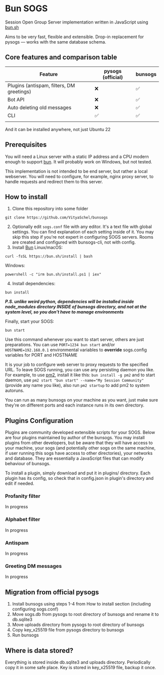 # Bun SOGS

Session Open Group Server implementation written in JavaScript using [bun.sh](https://bun.sh)

Aims to be very fast, flexible and extensible. Drop-in replacement for pysogs — works with the same database schema.

## Core features and comparison table

| Feature                                   | pysogs (official) | bunsogs |
| ----------------------------------------- | ----------------- | ------- |
| Plugins (antispam, filters, DM greetings) | ❌                | ✅      |
| Bot API                                   | ❌                | ✅      |
| Auto deleting old messages                | ❌                | ✅      |
| CLI                                       | ✅                | ✅      |
|                                           |                   |         |

And it can be installed anywhere, not just Ubuntu 22

## Prerequisites

You will need a Linux server with a static IP address and a CPU modern enough to support [bun](https://bun.sh). It will probably work on Windows, but not tested.

This implementation is not intended to be end server, but rather a local webserver. You will need to configure, for example, nginx proxy server, to handle requests and redirect them to this server.

## How to install

1. Clone this repository into some folder
  ```
  git clone https://github.com/VityaSchel/bunsogs
  ```
2. Optionally edit `sogs.conf` file with any editor. It's a text file with global settings. You can find explanation of each setting inside of it. You may skip this step if you're not expert in configuring SOGS servers. Rooms are created and configured with bunsogs-cli, not with config.
3. Install [Bun](https://bun.sh/)
  Linux/macOS:
  ```
  curl -fsSL https://bun.sh/install | bash
  ```
  Windows:
  ```
  powershell -c "irm bun.sh/install.ps1 | iex"
  ```
4. Install dependencies:
  ```
  bun install
  ```
  ***P.S. unlike weird python, dependencies will be installed inside node_modules directory INSIDE of bunsogs directory, and not at the system level, so you don't have to manage environments***
  
Finally, start your SOGS:
```
bun start
```
Use this command whenever you want to start server, others are just preparations. You can use `PORT=1234 bun start` and/or `HOSTNAME=192.168.0.1` environmental variables to **override** sogs.config variables for PORT and HOSTNAME

It is your job to configure web server to proxy requests to the specified URL. To leave SOGS running, you can use any persisting daemon you like. For example, to use [pm2](https://www.npmjs.com/package/pm2), install it like this: `bun install -g pm2` and to start daemon, use `pm2 start "bun start" --name="My Session Community"` (provide any name you like), also run `pm2 startup` to add pm2 to system autoruns.

You can run as many bunsogs on your machine as you want, just make sure they're on different ports and each instance runs in its own directory.

## Plugins Configuration

Plugins are community developed extensible scripts for your SOGS. Below are four plugins maintained by author of the bunsogs. You may install plugins from other developers, but be aware that they will have access to your machine, your sogs (and potentially other sogs on the same machine, if user running this sogs have access to other directories), your networks and database. They are essentially a JavaScript files that can modify behaviour of bunsogs.

To install a plugin, simply download and put it in plugins/ directory. Each plugin has its config, so check that in config.json in plugin's directory and edit if needed.

### Profanity filter

In progress

### Alphabet filter

In progress

### Antispam

In progress

### Greeting DM messages

In progress

## Migration from official pysogs

1. Install bunsogs using steps 1-4 from How to install section (including configuring sogs.conf)
2. Move sogs.db from pysogs to root directory of bunsogs and rename it to db.sqlite3
3. Move uploads directory from pysogs to root directory of bunsogs
4. Copy key_x25519 file from pysogs directory to bunsogs
5. Run bunsogs

## Where is data stored?

Everything is stored inside db.sqlite3 and uploads directory. Periodically copy it in some safe place. Key is stored in key_x25519 file, backup it once.